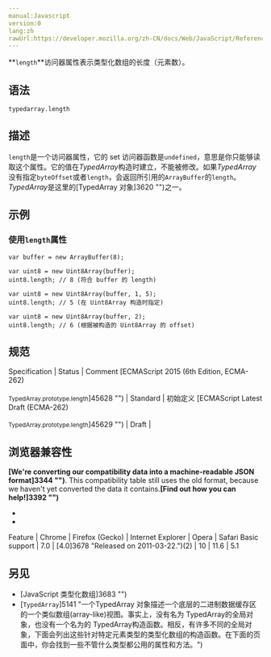 ```yaml
---
manual:Javascript
version:0
lang:zh
rawUrl:https://developer.mozilla.org/zh-CN/docs/Web/JavaScript/Reference/Global_Objects/TypedArray/length
---
```






**`length`**访问器属性表示类型化数组的长度（元素数）。


## 语法<a name="语法"></a>

```
typedarray.length
```

## 描述<a name="描述"></a>


`length`是一个访问器属性，它的 set 访问器函数是`undefined`，意思是你只能够读取这个属性。它的值在*TypedArray*构造时建立，不能被修改。如果*TypedArray*没有指定`byteOffset`或者`length`，会返回所引用的`ArrayBuffer`的`length`。*TypedArray*是这里的[TypedArray 对象]3620 "")之一。


## 示例<a name="示例"></a>

### 使用`length`属性<a name="使用length_属性"></a>

```
var buffer = new ArrayBuffer(8);

var uint8 = new Uint8Array(buffer);
uint8.length; // 8 (符合 buffer 的 length)

var uint8 = new Uint8Array(buffer, 1, 5);
uint8.length; // 5 (在 Uint8Array 构造时指定)

var uint8 = new Uint8Array(buffer, 2);
uint8.length; // 6 (根据被构造的 Uint8Array 的 offset)
```

## 规范<a name="规范"></a>

Specification | Status | Comment 
[ECMAScript 2015 (6th Edition, ECMA-262)<br></br><small>TypedArray.prototype.length</small>]45628 "") | Standard | 初始定义 
[ECMAScript Latest Draft (ECMA-262)<br></br><small>TypedArray.prototype.length</small>]45629 "") | Draft |  


## 浏览器兼容性<a name="浏览器兼容性"></a>


**[We&#39;re converting our compatibility data into a machine-readable JSON format]3344 "")**. This compatibility table still uses the old format, because we haven&#39;t yet converted the data it contains.**[Find out how you can help!]3392 "")**


* 
* 

Feature | Chrome | Firefox (Gecko) | Internet Explorer | Opera | Safari 
Basic support | 7.0 | [4.0]3678 "Released on 2011-03-22.")(2) | 10 | 11.6 | 5.1 




## 另见<a name="另见"></a>

* [JavaScript 类型化数组]3683 "")
* [`TypedArray`]5141 "一个TypedArray 对象描述一个底层的二进制数据缓存区的一个类似数组(array-like)视图。事实上，没有名为 TypedArray的全局对象，也没有一个名为的 TypedArray构造函数。相反，有许多不同的全局对象，下面会列出这些针对特定元素类型的类型化数组的构造函数。在下面的页面中，你会找到一些不管什么类型都公用的属性和方法。")



